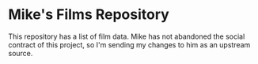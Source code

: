 # Mike's Films Repository
 
This repository has a list of film data.
Mike has not abandoned the social contract of this project, so I'm sending my changes to him as an upstream source.
